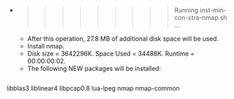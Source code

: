 * >>>>>>>>> Running inst-min-con-xtra-nmap.sh ...
  * After this operation, 27.8 MB of additional disk space will be used.
  * Install nmap.
  * Disk size = 3642296K. Space Used = 34488K. Runtime = 00:00:00:02.
  * The following NEW packages will be installed:
  ```bash
libblas3 liblinear4 libpcap0.8 lua-lpeg nmap
nmap-common
  ```
